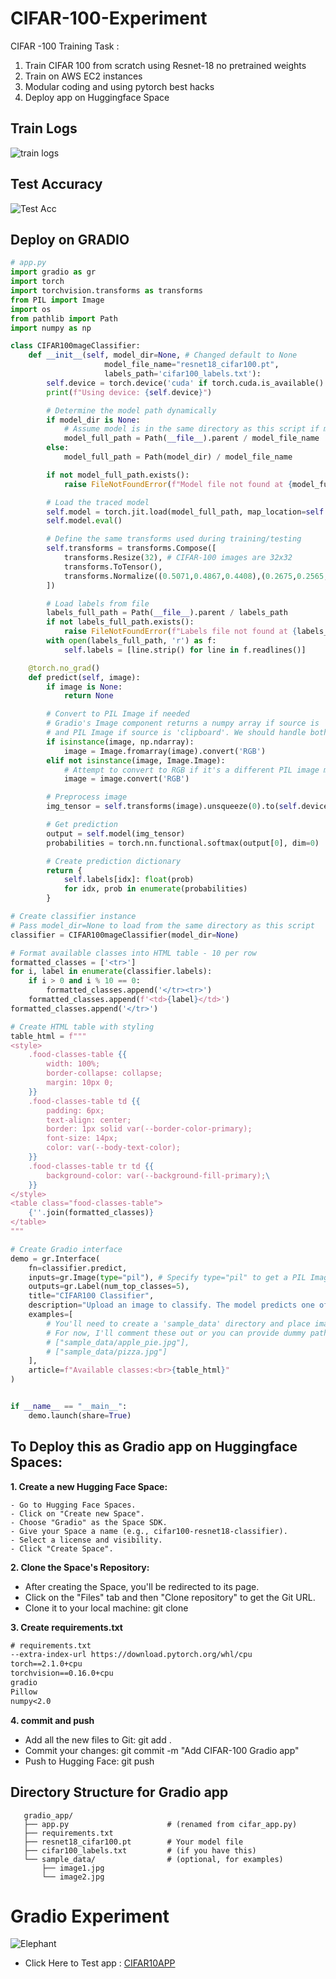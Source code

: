 # CIFAR-100-Experiment
CIFAR -100 Training
Task :
1) Train CIFAR 100 from scratch using Resnet-18 no pretrained weights
2) Train on AWS EC2 instances
3) Modular coding and using pytorch best hacks
4) Deploy app on Huggingface Space

## Train Logs
![train logs](./static/train_logs.png)

## Test Accuracy
![Test Acc](./static/test_Acc.png)

## Deploy on GRADIO


```app.py
# app.py
import gradio as gr
import torch
import torchvision.transforms as transforms
from PIL import Image
import os
from pathlib import Path
import numpy as np

class CIFAR100mageClassifier:
    def __init__(self, model_dir=None, # Changed default to None
                     model_file_name="resnet18_cifar100.pt",
                     labels_path='cifar100_labels.txt'):
        self.device = torch.device('cuda' if torch.cuda.is_available() else 'cpu')
        print(f"Using device: {self.device}")

        # Determine the model path dynamically
        if model_dir is None:
            # Assume model is in the same directory as this script if model_dir is not provided
            model_full_path = Path(__file__).parent / model_file_name
        else:
            model_full_path = Path(model_dir) / model_file_name

        if not model_full_path.exists():
            raise FileNotFoundError(f"Model file not found at {model_full_path}. Please ensure it exists.")

        # Load the traced model
        self.model = torch.jit.load(model_full_path, map_location=self.device)
        self.model.eval()

        # Define the same transforms used during training/testing
        self.transforms = transforms.Compose([
            transforms.Resize(32), # CIFAR-100 images are 32x32
            transforms.ToTensor(),
            transforms.Normalize((0.5071,0.4867,0.4408),(0.2675,0.2565,0.2761)),
        ])

        # Load labels from file
        labels_full_path = Path(__file__).parent / labels_path
        if not labels_full_path.exists():
            raise FileNotFoundError(f"Labels file not found at {labels_full_path}. Please ensure it exists.")
        with open(labels_full_path, 'r') as f:
            self.labels = [line.strip() for line in f.readlines()]

    @torch.no_grad()
    def predict(self, image):
        if image is None:
            return None

        # Convert to PIL Image if needed
        # Gradio's Image component returns a numpy array if source is 'upload' or 'webcam',
        # and PIL Image if source is 'clipboard'. We should handle both.
        if isinstance(image, np.ndarray):
            image = Image.fromarray(image).convert('RGB')
        elif not isinstance(image, Image.Image):
            # Attempt to convert to RGB if it's a different PIL image mode
            image = image.convert('RGB')

        # Preprocess image
        img_tensor = self.transforms(image).unsqueeze(0).to(self.device)

        # Get prediction
        output = self.model(img_tensor)
        probabilities = torch.nn.functional.softmax(output[0], dim=0)

        # Create prediction dictionary
        return {
            self.labels[idx]: float(prob)
            for idx, prob in enumerate(probabilities)
        }

# Create classifier instance
# Pass model_dir=None to load from the same directory as this script
classifier = CIFAR100mageClassifier(model_dir=None)

# Format available classes into HTML table - 10 per row
formatted_classes = ['<tr>']
for i, label in enumerate(classifier.labels):
    if i > 0 and i % 10 == 0:
        formatted_classes.append('</tr><tr>')
    formatted_classes.append(f'<td>{label}</td>')
formatted_classes.append('</tr>')

# Create HTML table with styling
table_html = f"""
<style>
    .food-classes-table {{
        width: 100%;
        border-collapse: collapse;
        margin: 10px 0;
    }}
    .food-classes-table td {{
        padding: 6px;
        text-align: center;
        border: 1px solid var(--border-color-primary);
        font-size: 14px;
        color: var(--body-text-color);
    }}
    .food-classes-table tr td {{
        background-color: var(--background-fill-primary);\
    }}
</style>
<table class="food-classes-table">
    {''.join(formatted_classes)}
</table>
"""

# Create Gradio interface
demo = gr.Interface(
    fn=classifier.predict,
    inputs=gr.Image(type="pil"), # Specify type="pil" to get a PIL Image object
    outputs=gr.Label(num_top_classes=5),
    title="CIFAR100 Classifier",
    description="Upload an image to classify. The model predicts one of 100 CIFAR-100 classes.",
    examples=[
        # You'll need to create a 'sample_data' directory and place images there
        # For now, I'll comment these out or you can provide dummy paths if you don't have images yet
        # ["sample_data/apple_pie.jpg"],
        # ["sample_data/pizza.jpg"]
    ],
    article=f"Available classes:<br>{table_html}"
)


if __name__ == "__main__":
    demo.launch(share=True)
```

## To Deploy this as Gradio app on Huggingface Spaces:

**1. Create a new Hugging Face Space:**

    - Go to Hugging Face Spaces.
    - Click on "Create new Space".
    - Choose "Gradio" as the Space SDK.
    - Give your Space a name (e.g., cifar100-resnet18-classifier).
    - Select a license and visibility.
    - Click "Create Space".
**2. Clone the Space's Repository:**

 - After creating the Space, you'll be redirected to its page.
 - Click on the "Files" tab and then "Clone repository" to get the Git URL.
 - Clone it to your local machine: git clone <your-space-git-url>

 **3. Create requirements.txt**
 ```requirements.txt
# requirements.txt
--extra-index-url https://download.pytorch.org/whl/cpu
torch==2.1.0+cpu
torchvision==0.16.0+cpu
gradio
Pillow
numpy<2.0
```

**4. commit and push**
 - Add all the new files to Git: git add .
 - Commit your changes: git commit -m "Add CIFAR-100 Gradio app"
 - Push to Hugging Face: git push

## Directory Structure for Gradio app
```
   gradio_app/
   ├── app.py                      # (renamed from cifar_app.py)
   ├── requirements.txt
   ├── resnet18_cifar100.pt        # Your model file
   ├── cifar100_labels.txt         # (if you have this)
   └── sample_data/                # (optional, for examples)
       ├── image1.jpg
       └── image2.jpg
```


# Gradio Experiment
![Elephant](./static/Gradio_app_deployment.png)

- Click Here to Test app : [CIFAR10APP](https://huggingface.co/spaces/crpatel/cifar100-resnet18-classifier)